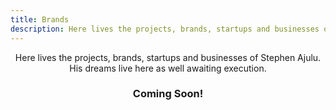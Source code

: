```yaml
---
title: Brands
description: Here lives the projects, brands, startups and businesses of Stephen Ajulu. His dreams live here as well awaiting execution.
---
```


<p align="center">Here lives the projects, brands, startups and businesses of Stephen Ajulu. His dreams live here as well awaiting execution.</p>
<h3 align="center">Coming Soon!</h3>
